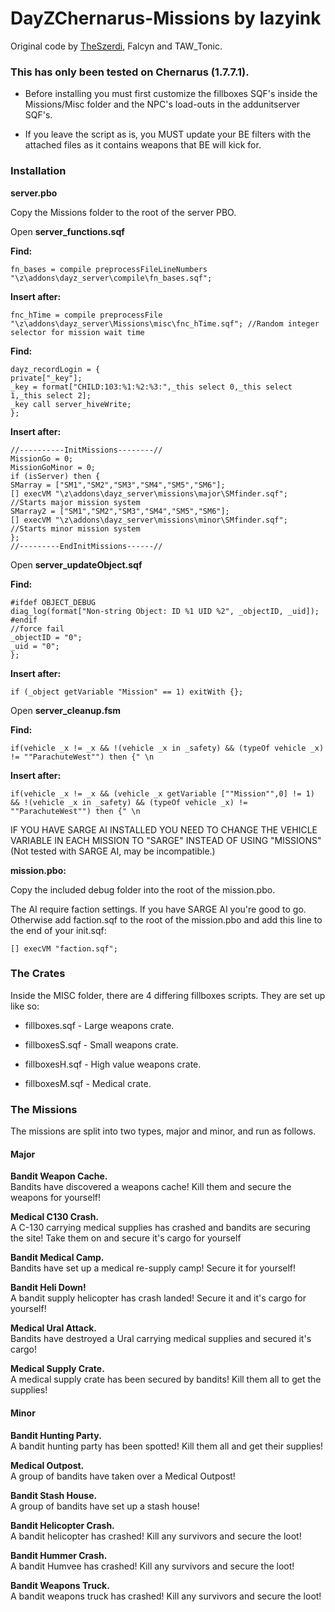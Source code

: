 DayZChernarus-Missions by lazyink
=============
Original code by <a href="https://github.com/theszerdi">TheSzerdi</a>, Falcyn and TAW_Tonic.

<h3>This has only been tested on Chernarus (1.7.7.1).</h3>  

 * Before installing you must first customize the fillboxes SQF's inside the Missions/Misc folder and the NPC's load-outs in the addunitserver SQF's. 
 
 * If you leave the script as is, you MUST update your BE filters with the attached files as it contains weapons that BE will kick for.


<h3>Installation</h3>

<b>server.pbo</b>

Copy the Missions folder to the root of the server PBO.

Open <b>server_functions.sqf</b>

<b>Find:</b>

	fn_bases = compile preprocessFileLineNumbers "\z\addons\dayz_server\compile\fn_bases.sqf";
	
<b>Insert after:</b>
	
	fnc_hTime = compile preprocessFile "\z\addons\dayz_server\Missions\misc\fnc_hTime.sqf"; //Random integer selector for mission wait time
	
<b>Find:</b>
	
	dayz_recordLogin = {
	private["_key"];
	_key = format["CHILD:103:%1:%2:%3:",_this select 0,_this select 1,_this select 2];
	_key call server_hiveWrite;
	};
	
<b>Insert after:</b>
	
	//----------InitMissions--------//
    MissionGo = 0;
    MissionGoMinor = 0;
    if (isServer) then { 
    SMarray = ["SM1","SM2","SM3","SM4","SM5","SM6"];
    [] execVM "\z\addons\dayz_server\missions\major\SMfinder.sqf"; //Starts major mission system
    SMarray2 = ["SM1","SM2","SM3","SM4","SM5","SM6"];
    [] execVM "\z\addons\dayz_server\missions\minor\SMfinder.sqf"; //Starts minor mission system
    };
    //---------EndInitMissions------//

	
Open <b>server_updateObject.sqf</b>
	
<b>Find:</b>
	
    #ifdef OBJECT_DEBUG
    diag_log(format["Non-string Object: ID %1 UID %2", _objectID, _uid]);
	#endif
    //force fail
    _objectID = "0";
    _uid = "0";
	};
	
<b>Insert after:</b>  
	
    if (_object getVariable "Mission" == 1) exitWith {};
	

	
Open <b>server_cleanup.fsm</b>
 
<b>Find:</b>  
 
    if(vehicle _x != _x && !(vehicle _x in _safety) && (typeOf vehicle _x) != ""ParachuteWest"") then {" \n

<b>Insert after:</b>

    if(vehicle _x != _x && (vehicle _x getVariable [""Mission"",0] != 1) && !(vehicle _x in _safety) && (typeOf vehicle _x) != ""ParachuteWest"") then {" \n

	
	
IF YOU HAVE SARGE AI INSTALLED YOU NEED TO CHANGE THE VEHICLE VARIABLE IN EACH MISSION TO "SARGE" INSTEAD OF USING "MISSIONS" (Not tested with SARGE AI, may be incompatible.)


 
<b>mission.pbo:</b>

Copy the included debug folder into the root of the mission.pbo.
	
The AI require faction settings. If you have SARGE AI you're good to go. Otherwise add faction.sqf to the root of the mission.pbo and add this line to the end of your init.sqf:

    [] execVM "faction.sqf";
	

	
	
<h3>The Crates</h3>

Inside the MISC folder, there are 4 differing fillboxes scripts. They are set up like so:

* fillboxes.sqf - Large weapons crate.

* fillboxesS.sqf - Small weapons crate.

* fillboxesH.sqf - High value weapons crate.

* fillboxesM.sqf - Medical crate.

	
<h3>The Missions</h3>

The missions are split into two types, major and minor, and run as follows.


<h4>Major</h4>

<b>Bandit Weapon Cache.</b>  
Bandits have discovered a weapons cache! Kill them and secure the weapons for yourself!

<b>Medical C130 Crash.</b>  
A C-130 carrying medical supplies has crashed and bandits are securing the site! Take them on and secure it's cargo for yourself

<b>Bandit Medical Camp.</b>  
Bandits have set up a medical re-supply camp! Secure it for yourself!

<b>Bandit Heli Down!</b>  
A bandit supply helicopter has crash landed! Secure it and it's cargo for yourself!

<b>Medical Ural Attack.</b>  
Bandits have destroyed a Ural carrying medical supplies and secured it's cargo!

<b>Medical Supply Crate.</b>  
A medical supply crate has been secured by bandits! Kill them all to get the supplies!


<h4>Minor</h4>

<b>Bandit Hunting Party.</b>  
A bandit hunting party has been spotted! Kill them all and get their supplies!

<b>Medical Outpost.</b>  
A group of bandits have taken over a Medical Outpost!

<b>Bandit Stash House.</b>  
A group of bandits have set up a stash house!

<b>Bandit Helicopter Crash.</b>  
A bandit helicopter has crashed! Kill any survivors and secure the loot!

<b>Bandit Hummer Crash.</b>  
A bandit Humvee has crashed! Kill any survivors and secure the loot!

<b>Bandit Weapons Truck.</b>  
A bandit weapons truck has crashed! Kill any survivors and secure the loot!


		
	


	

